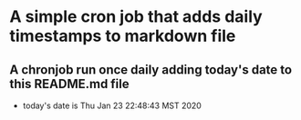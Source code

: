 A simple cron job that adds daily timestamps to markdown file
============================================================
## A chronjob run once daily adding today's date to this README.md file
* today's date is Thu Jan 23 22:48:43 MST 2020
